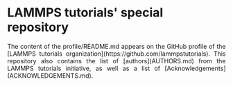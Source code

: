 # LAMMPS tutorials' special repository

<p align="justify"> 
The content of the profile/README.md appears on the GitHub profile of the
[LAMMPS tutorials organization](https://github.com/lammpstutorials).
This repository also contains the list of [authors](AUTHORS.md) from the
LAMMPS tutorials initiative, as well as a list of [Acknowledgements](ACKNOWLEDGEMENTS.md).
</p>